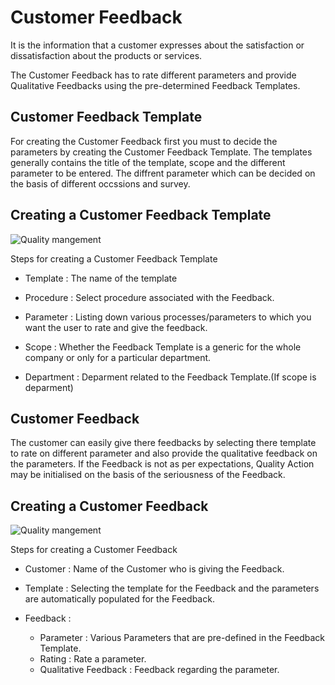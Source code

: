 # Customer Feedback

 It is the information that a customer expresses about the satisfaction or dissatisfaction about the products or services.

 The Customer Feedback has to rate different parameters and provide Qualitative Feedbacks using the pre-determined Feedback Templates.

## Customer Feedback Template
 
 For creating the Customer Feedback first you must to decide the parameters by creating the Customer Feedback Template. The templates generally contains the title of the template, scope and the different parameter to be entered. The diffrent parameter which can be decided on the basis of different occssions and survey.

## Creating a Customer Feedback Template

 <img class="screenshot" alt="Quality mangement" src="{{docs_base_url}}/assets/img/quality-management/feedback_template.png">

 Steps for creating a Customer Feedback Template

 * Template : The name of the template 

 * Procedure : Select procedure associated with the Feedback.

 * Parameter : Listing down various processes/parameters to which you want the user to rate and give the feedback.

 * Scope : Whether the Feedback Template is a generic for the whole company or only for a particular department.

 * Department : Deparment related to the Feedback Template.(If scope is deparment)

## Customer Feedback

 The customer can easily give there feedbacks by selecting there template to rate on different parameter and also provide the qualitative feedback on the parameters.
 If the Feedback is not as per expectations, Quality Action may be initialised on the basis of the seriousness of the Feedback.

## Creating a Customer Feedback

 <img class="screenshot" alt="Quality mangement" src="{{docs_base_url}}/assets/img/quality-management/feedback.png">

 Steps for creating a Customer Feedback

 * Customer : Name of the Customer who is giving the Feedback.

 * Template : Selecting the template for the Feedback and the parameters are automatically populated for the Feedback.

 * Feedback : 
    
    - Parameter : Various Parameters that are pre-defined in the Feedback Template.
    - Rating : Rate a parameter.
    - Qualitative Feedback : Feedback regarding the parameter.